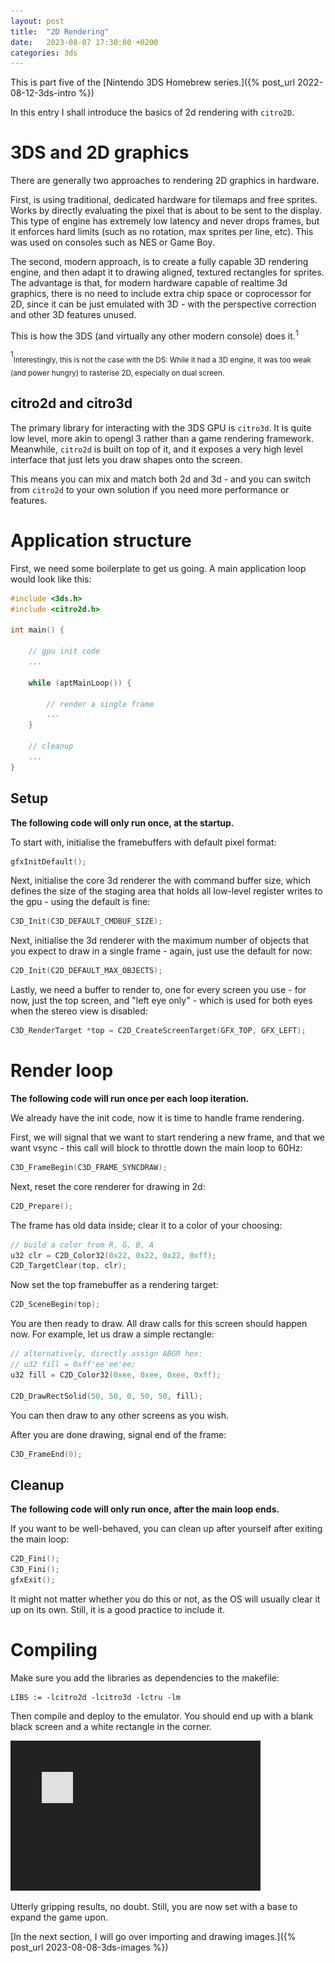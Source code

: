 ```yaml
---
layout: post
title:  "2D Rendering"
date:   2023-08-07 17:30:00 +0200
categories: 3ds
---
```


This is part five of the [Nintendo 3DS Homebrew series.]({% post_url 2022-08-12-3ds-intro %})

In this entry I shall introduce the basics of 2d rendering with `citro2D`.

# 3DS and 2D graphics

There are generally two approaches to rendering 2D graphics in hardware. 

First, is using traditional, dedicated hardware for tilemaps and free sprites. Works by directly evaluating the pixel that is about to be sent to the display. This type of engine has extremely low latency and never drops frames, but it enforces hard limits (such as no rotation, max sprites per line, etc). This was used on consoles such as NES or Game Boy.

The second, modern approach, is to create a fully capable 3D rendering engine, and then adapt it to drawing aligned, textured rectangles for sprites. The advantage is that, for modern hardware capable of realtime 3d graphics, there is no need to include extra chip space or coprocessor for 2D, since it can be just emulated with 3D - with the perspective correction and other 3D features unused. 

This is how the 3DS (and virtually any other modern console) does it.<sup>1</sup>

<sup>1</sup><sub>Interestingly, this is not the case with the DS: While it had a 3D engine, it was too weak (and power hungry) to rasterise 2D, especially on dual screen.</sub>

## citro2d and citro3d

The primary library for interacting with the 3DS GPU is `citro3d`. It is quite low level, more akin to opengl 3 rather than a game rendering framework. Meanwhile, `citro2d` is built on top of it, and it exposes a very high level interface that just lets you draw shapes onto the screen. 

This means you can mix and match both 2d and 3d - and you can switch from `citro2d` to your own solution if you need more performance or features.

# Application structure

First, we need some boilerplate to get us going. A main application loop would look like this:
```cpp
#include <3ds.h>
#include <citro2d.h>

int main() {

    // gpu init code 
    ...

    while (aptMainLoop()) {

        // render a single frame
        ...
    }

    // cleanup
    ...
}
```

## Setup 

**The following code will only run once, at the startup.**

To start with, initialise the framebuffers with default pixel format:
```cpp
gfxInitDefault();
```
Next, initialise the core 3d renderer the with command buffer size, which defines the size of the staging area that holds all low-level register writes to the gpu - using the default is fine:
```cpp
C3D_Init(C3D_DEFAULT_CMDBUF_SIZE);
```
Next, initialise the 3d renderer with the maximum number of objects that you expect to draw in a single frame - again, just use the default for now:
```cpp
C2D_Init(C2D_DEFAULT_MAX_OBJECTS);
```

Lastly, we need a buffer to render to, one for every screen you use - for now, just the top screen, and "left eye only" - which is used for both eyes when the stereo view is disabled:
```cpp
C3D_RenderTarget *top = C2D_CreateScreenTarget(GFX_TOP, GFX_LEFT);
```

# Render loop

**The following code will run once per each loop iteration.**

We already have the init code, now it is time to handle frame rendering. 

First, we will signal that we want to start rendering a new frame, and that we want vsync - this call will block to throttle down the main loop to 60Hz:
```cpp
C3D_FrameBegin(C3D_FRAME_SYNCDRAW);
```
Next, reset the core renderer for drawing in 2d: 
```cpp
C2D_Prepare();
```
The frame has old data inside; clear it to a color of your choosing:
```cpp
// build a color from R, G, B, A
u32 clr = C2D_Color32(0x22, 0x22, 0x22, 0xff);
C2D_TargetClear(top, clr);
```
Now set the top framebuffer as a rendering target:
```cpp
C2D_SceneBegin(top);
```
You are then ready to draw. All draw calls for this screen should happen now. For example, let us draw a simple rectangle:
```cpp
// alternatively, directly assign ABGR hex:
// u32 fill = 0xff'ee'ee'ee;
u32 fill = C2D_Color32(0xee, 0xee, 0xee, 0xff);

C2D_DrawRectSolid(50, 50, 0, 50, 50, fill);
```

You can then draw to any other screens as you wish.

After you are done drawing, signal end of the frame:
```cpp
C3D_FrameEnd(0);
```

## Cleanup
**The following code will only run once, after the main loop ends.**

If you want to be well-behaved, you can clean up after yourself after exiting the main loop:
```cpp
C2D_Fini();
C3D_Fini();
gfxExit();
```
It might not matter whether you do this or not, as the OS will usually clear it up on its own. Still, it is a good practice to include it.

# Compiling 
Make sure you add the libraries as dependencies to the makefile: 
```
LIBS := -lcitro2d -lcitro3d -lctru -lm
```

Then compile and deploy to the emulator. You should end up with a blank black screen and a white rectangle in the corner. 

![First rectangle](/assets/first_rect.png)

Utterly gripping results, no doubt. Still, you are now set with a base to expand the game upon. 

[In the next section, I will go over importing and drawing images.]({% post_url 2023-08-08-3ds-images %})
